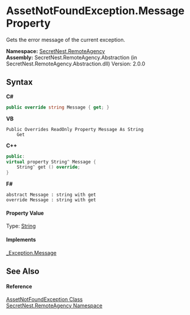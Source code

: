 # AssetNotFoundException.Message Property 
 

Gets the error message of the current exception.

**Namespace:**&nbsp;<a href="N_SecretNest_RemoteAgency">SecretNest.RemoteAgency</a><br />**Assembly:**&nbsp;SecretNest.RemoteAgency.Abstraction (in SecretNest.RemoteAgency.Abstraction.dll) Version: 2.0.0

## Syntax

**C#**<br />
``` C#
public override string Message { get; }
```

**VB**<br />
``` VB
Public Overrides ReadOnly Property Message As String
	Get
```

**C++**<br />
``` C++
public:
virtual property String^ Message {
	String^ get () override;
}
```

**F#**<br />
``` F#
abstract Message : string with get
override Message : string with get
```


#### Property Value
Type: <a href="https://docs.microsoft.com/dotnet/api/system.string" target="_blank">String</a>

#### Implements
<a href="https://docs.microsoft.com/dotnet/api/system.runtime.interopservices._exception.message#System_Runtime_InteropServices__Exception_Message" target="_blank">_Exception.Message</a><br />

## See Also


#### Reference
<a href="T_SecretNest_RemoteAgency_AssetNotFoundException">AssetNotFoundException Class</a><br /><a href="N_SecretNest_RemoteAgency">SecretNest.RemoteAgency Namespace</a><br />